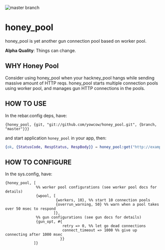 ![master branch](https://github.com/yowcow/honey_pool/actions/workflows/ci.yml/badge.svg?branch=master)

honey_pool
=====

honey_pool is yet another gun connection pool based on worker pool.

**Alpha Quality**: Things can change.


WHY Honey Pool
--------------

Consider using honey_pool when your hackney_pool hangs while sending massive amount of HTTP reqs.
honey_pool starts multiple connection pools using worker pool, and manages gun HTTP connections in the pools.


HOW TO USE
----------

In the rebar.config deps, have:

```
{honey_pool, {git, "git://github.com/yowcow/honey_pool.git", {branch, "master"}}}
```

and start application `honey_pool` in your app, then:

```erlang
{ok, {StatusCode, RespStatus, RespBody}} = honey_pool:get("http://example.com/path/to/endpoint"),
```


HOW TO CONFIGURE
----------------

In the sys.config, have:

```
{honey_pool, [
              %% worker pool configurations (see worker pool docs for details)
              {wpool, [
                       {workers, 10}, %% start 10 connection pools
                       {overrun_warning, 50} %% warn when a pool takes over 50 msec to respond
                      ]},
              %% gun configurations (see gun docs for details)
              {gun_opt, #{
                          retry => 0, %% let go dead connections
                          connect_timeout => 1000 %% give up connecting after 1000 msec
                         }}
             ]}
```
